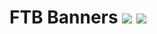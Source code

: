 # FTB Banners [![](http://cf.way2muchnoise.eu/ftb-banners.svg)](https://minecraft.curseforge.com/projects/ftb-banners) [![](http://cf.way2muchnoise.eu/versions/ftb-banners.svg)](https://minecraft.curseforge.com/projects/ftb-banners)